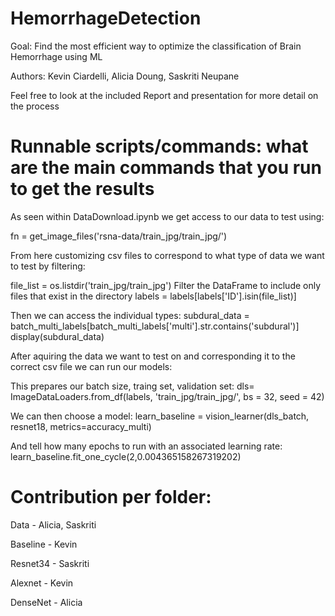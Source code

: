 # HemorrhageDetection
Goal: Find the most efficient way to optimize the classification of Brain Hemorrhage using ML

Authors: Kevin Ciardelli, Alicia Doung, Saskriti Neupane

Feel free to look at the included Report and presentation for more detail on the process

# Runnable scripts/commands: what are the main commands that you run to get the results

As seen within DataDownload.ipynb we get access to our data to test using: 

fn = get_image_files('rsna-data/train_jpg/train_jpg/')

From here customizing csv files to correspond to what type of data we want to test by filtering:

file_list = os.listdir('train_jpg/train_jpg')
Filter the DataFrame to include only files that exist in the directory
labels = labels[labels['ID'].isin(file_list)]

Then we can access the individual types:
subdural_data = batch_multi_labels[batch_multi_labels['multi'].str.contains('subdural')]
display(subdural_data)

After aquiring the data we want to test on and corresponding it to the correct csv file we can run our models:

This prepares our batch size, traing set, validation set:
dls= ImageDataLoaders.from_df(labels, 'train_jpg/train_jpg/', bs = 32, seed = 42)

We can then choose a model:
learn_baseline = vision_learner(dls_batch, resnet18, metrics=accuracy_multi)

And tell how many epochs to run with an associated learning rate:
learn_baseline.fit_one_cycle(2,0.004365158267319202)

# Contribution per folder:

Data - Alicia, Saskriti

Baseline - Kevin

Resnet34 - Saskriti

Alexnet - Kevin

DenseNet - Alicia
